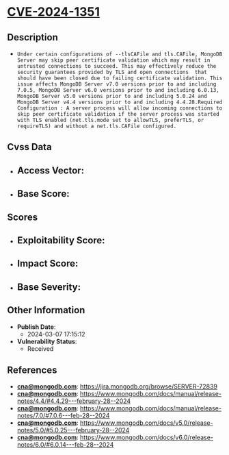 
# [CVE-2024-1351](https://cve.mitre.org/cgi-bin/cvename.cgi?name=CVE-2024-1351)

## Description

- `Under certain configurations of --tlsCAFile and tls.CAFile, MongoDB Server may skip peer certificate validation which may result in untrusted connections to succeed. This may effectively reduce the security guarantees provided by TLS and open connections  that should have been closed due to failing certificate validation. This issue affects MongoDB Server v7.0 versions prior to and including 7.0.5, MongoDB Server v6.0 versions prior to and including 6.0.13, MongoDB Server v5.0 versions prior to and including 5.0.24 and MongoDB Server v4.4 versions prior to and including 4.4.28.Required Configuration : A server process will allow incoming connections to skip peer certificate validation if the server process was started with TLS enabled (net.tls.mode set to allowTLS, preferTLS, or requireTLS) and without a net.tls.CAFile configured.`

## Cvss Data

- **Access Vector**:
  - 
- **Base Score**:
  - 

## Scores

- **Exploitability Score**:
  - 
- **Impact Score**:
  - 
- **Base Severity**:
  - 

## Other Information

- **Publish Date**:
  - 2024-03-07 17:15:12
- **Vulnerability Status**:
  - Received

## References

- **cna@mongodb.com**: https://jira.mongodb.org/browse/SERVER-72839
- **cna@mongodb.com**: https://www.mongodb.com/docs/manual/release-notes/4.4/#4.4.29---february-28--2024
- **cna@mongodb.com**: https://www.mongodb.com/docs/manual/release-notes/7.0/#7.0.6---feb-28--2024
- **cna@mongodb.com**: https://www.mongodb.com/docs/v5.0/release-notes/5.0/#5.0.25---february-28--2024
- **cna@mongodb.com**: https://www.mongodb.com/docs/v6.0/release-notes/6.0/#6.0.14---feb-28--2024
